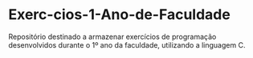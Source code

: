 # Exerc-cios-1-Ano-de-Faculdade
Repositório destinado a armazenar exercícios de programação desenvolvidos durante o 1º ano da faculdade, utilizando a linguagem C.
